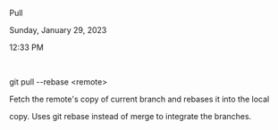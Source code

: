 Pull

Sunday, January 29, 2023

12:33 PM

 

git pull \--rebase \<remote\>

Fetch the remote's copy of current branch and rebases it into the local

copy. Uses git rebase instead of merge to integrate the branches.
